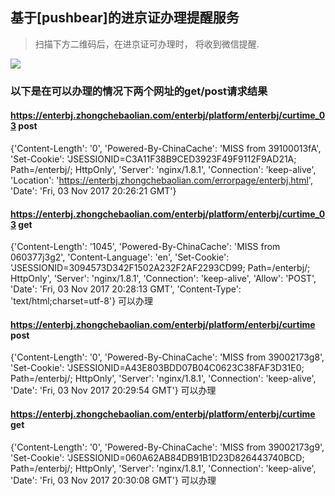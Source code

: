 ## 基于[pushbear]的进京证办理提醒服务

> 扫描下方二维码后，在进京证可办理时， 将收到微信提醒.

![](https://mp.weixin.qq.com/cgi-bin/showqrcode?ticket=gQG_8TwAAAAAAAAAAS5odHRwOi8vd2VpeGluLnFxLmNvbS9xLzAySS1Zdk5aQ2ZlNjAxMDAwME0wNzUAAgQG4u9ZAwQAAAAA)



### 以下是在可以办理的情况下两个网址的get/post请求结果

#### https://enterbj.zhongchebaolian.com/enterbj/platform/enterbj/curtime_03 post
{'Content-Length': '0', 'Powered-By-ChinaCache': 'MISS from 39100013fA', 'Set-Cookie': 'JSESSIONID=C3A11F38B9CED3923F49F9112F9AD21A; Path=/enterbj/; HttpOnly', 'Server': 'nginx/1.8.1', 'Connection': 'keep-alive', 'Location': 'https://enterbj.zhongchebaolian.com/errorpage/enterbj.html', 'Date': 'Fri, 03 Nov 2017 20:26:21 GMT'}

#### https://enterbj.zhongchebaolian.com/enterbj/platform/enterbj/curtime_03 get
{'Content-Length': '1045', 'Powered-By-ChinaCache': 'MISS from 060377j3g2', 'Content-Language': 'en', 'Set-Cookie': 'JSESSIONID=3094573D342F1502A232F2AF2293CD99; Path=/enterbj/; HttpOnly', 'Server': 'nginx/1.8.1', 'Connection': 'keep-alive', 'Allow': 'POST', 'Date': 'Fri, 03 Nov 2017 20:28:13 GMT', 'Content-Type': 'text/html;charset=utf-8'}
可以办理


#### https://enterbj.zhongchebaolian.com/enterbj/platform/enterbj/curtime post
{'Content-Length': '0', 'Powered-By-ChinaCache': 'MISS from 39002173g8', 'Set-Cookie': 'JSESSIONID=A43E803BDD07B04C0623C38FAF3D31E0; Path=/enterbj/; HttpOnly', 'Server': 'nginx/1.8.1', 'Connection': 'keep-alive', 'Date': 'Fri, 03 Nov 2017 20:29:54 GMT'}
可以办理

#### https://enterbj.zhongchebaolian.com/enterbj/platform/enterbj/curtime get
{'Content-Length': '0', 'Powered-By-ChinaCache': 'MISS from 39002173g9', 'Set-Cookie': 'JSESSIONID=060A62AB84DB91B1D23D826443740BCD; Path=/enterbj/; HttpOnly', 'Server': 'nginx/1.8.1', 'Connection': 'keep-alive', 'Date': 'Fri, 03 Nov 2017 20:30:08 GMT'}
可以办理
